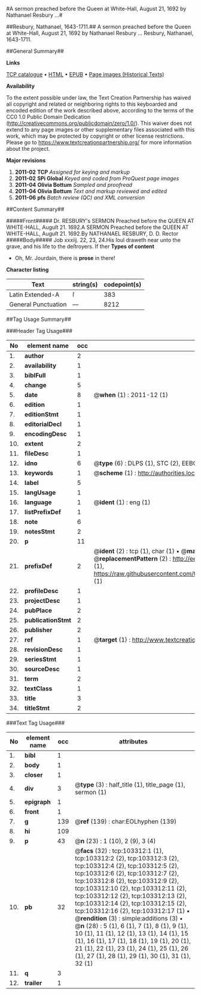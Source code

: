 #A sermon preached before the Queen at White-Hall, August 21, 1692 by Nathanael Resbury ...#

##Resbury, Nathanael, 1643-1711.##
A sermon preached before the Queen at White-Hall, August 21, 1692 by Nathanael Resbury ...
Resbury, Nathanael, 1643-1711.

##General Summary##

**Links**

[TCP catalogue](http://www.ota.ox.ac.uk/tcp/)  • 
[HTML](http://tei.it.ox.ac.uk/tcp/Texts-HTML/free/A57/A57063.html)  • 
[EPUB](http://tei.it.ox.ac.uk/tcp/Texts-EPUB/free/A57/A57063.epub) • 
[Page images (Historical Texts)](https://historicaltexts.jisc.ac.uk/eebo-15264730e)

**Availability**

To the extent possible under law, the Text Creation Partnership has waived all copyright and related or neighboring rights to this keyboarded and encoded edition of the work described above, according to the terms of the CC0 1.0 Public Domain Dedication (http://creativecommons.org/publicdomain/zero/1.0/). This waiver does not extend to any page images or other supplementary files associated with this work, which may be protected by copyright or other license restrictions. Please go to https://www.textcreationpartnership.org/ for more information about the project.

**Major revisions**

1. __2011-02__ __TCP__ *Assigned for keying and markup*
1. __2011-02__ __SPi Global__ *Keyed and coded from ProQuest page images*
1. __2011-04__ __Olivia Bottum__ *Sampled and proofread*
1. __2011-04__ __Olivia Bottum__ *Text and markup reviewed and edited*
1. __2011-06__ __pfs__ *Batch review (QC) and XML conversion*

##Content Summary##

#####Front#####
Dr. RESBURY's SERMON Preached before the QUEEN AT WHITE-HALL, Auguſt 21. 1692.A SERMON Preached before the QUEEN AT WHITE-HALL, Auguſt 21. 1692.By NATHANAEL RESBURY, D. D. Rector
#####Body#####
Job xxxiij. 22, 23, 24.His ſoul draweth near unto the grave, and his life to the deſtroyers. If ther
**Types of content**

  * Oh, Mr. Jourdain, there is **prose** in there!

**Character listing**


|Text|string(s)|codepoint(s)|
|---|---|---|
|Latin Extended-A|ſ|383|
|General Punctuation|—|8212|

##Tag Usage Summary##

###Header Tag Usage###

|No|element name|occ|attributes|
|---|---|---|---|
|1.|__author__|2||
|2.|__availability__|1||
|3.|__biblFull__|1||
|4.|__change__|5||
|5.|__date__|8| @__when__ (1) : 2011-12 (1)|
|6.|__edition__|1||
|7.|__editionStmt__|1||
|8.|__editorialDecl__|1||
|9.|__encodingDesc__|1||
|10.|__extent__|2||
|11.|__fileDesc__|1||
|12.|__idno__|6| @__type__ (6) : DLPS (1), STC (2), EEBO-CITATION (1), OCLC (1), VID (1)|
|13.|__keywords__|1| @__scheme__ (1) : http://authorities.loc.gov/ (1)|
|14.|__label__|5||
|15.|__langUsage__|1||
|16.|__language__|1| @__ident__ (1) : eng (1)|
|17.|__listPrefixDef__|1||
|18.|__note__|6||
|19.|__notesStmt__|2||
|20.|__p__|11||
|21.|__prefixDef__|2| @__ident__ (2) : tcp (1), char (1)  •  @__matchPattern__ (2) : ([0-9\-]+):([0-9IVX]+) (1), (.+) (1)  •  @__replacementPattern__ (2) : http://eebo.chadwyck.com/downloadtiff?vid=$1&page=$2 (1), https://raw.githubusercontent.com/textcreationpartnership/Texts/master/tcpchars.xml#$1 (1)|
|22.|__profileDesc__|1||
|23.|__projectDesc__|1||
|24.|__pubPlace__|2||
|25.|__publicationStmt__|2||
|26.|__publisher__|2||
|27.|__ref__|1| @__target__ (1) : http://www.textcreationpartnership.org/docs/. (1)|
|28.|__revisionDesc__|1||
|29.|__seriesStmt__|1||
|30.|__sourceDesc__|1||
|31.|__term__|2||
|32.|__textClass__|1||
|33.|__title__|3||
|34.|__titleStmt__|2||


###Text Tag Usage###

|No|element name|occ|attributes|
|---|---|---|---|
|1.|__bibl__|1||
|2.|__body__|1||
|3.|__closer__|1||
|4.|__div__|3| @__type__ (3) : half_title (1), title_page (1), sermon (1)|
|5.|__epigraph__|1||
|6.|__front__|1||
|7.|__g__|139| @__ref__ (139) : char:EOLhyphen (139)|
|8.|__hi__|109||
|9.|__p__|43| @__n__ (23) : 1 (10), 2 (9), 3 (4)|
|10.|__pb__|32| @__facs__ (32) : tcp:103312:1 (1), tcp:103312:2 (2), tcp:103312:3 (2), tcp:103312:4 (2), tcp:103312:5 (2), tcp:103312:6 (2), tcp:103312:7 (2), tcp:103312:8 (2), tcp:103312:9 (2), tcp:103312:10 (2), tcp:103312:11 (2), tcp:103312:12 (2), tcp:103312:13 (2), tcp:103312:14 (2), tcp:103312:15 (2), tcp:103312:16 (2), tcp:103312:17 (1)  •  @__rendition__ (3) : simple:additions (3)  •  @__n__ (28) : 5 (1), 6 (1), 7 (1), 8 (1), 9 (1), 10 (1), 11 (1), 12 (1), 13 (1), 14 (1), 15 (1), 16 (1), 17 (1), 18 (1), 19 (1), 20 (1), 21 (1), 22 (1), 23 (1), 24 (1), 25 (1), 26 (1), 27 (1), 28 (1), 29 (1), 30 (1), 31 (1), 32 (1)|
|11.|__q__|3||
|12.|__trailer__|1||
